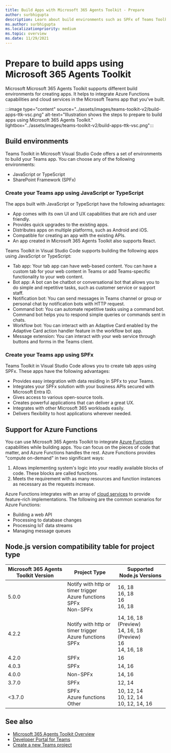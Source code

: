 ```yaml
---
title: Build Apps with Microsoft 365 Agents Toolkit - Prepare
author: surbhigupta
description: Learn about build environments such as SPFx of Teams Toolkit in Visual Studio Code. Toolkit integrates Azure Functions capabilities for building apps.
ms.author: surbhigupta
ms.localizationpriority: medium
ms.topic: overview
ms.date: 11/29/2021
---
```


# Prepare to build apps using Microsoft 365 Agents Toolkit

Microsoft Microsoft 365 Agents Toolkit supports different build environments for creating apps. It helps to integrate Azure Functions capabilities and cloud services in the Microsoft Teams app that you've built.

:::image type="content" source="../assets/images/teams-toolkit-v2/build-apps-ttk-vsc.png" alt-text="Illustration shows the steps to prepare to build apps using Microsoft 365 Agents Toolkit." lightbox="../assets/images/teams-toolkit-v2/build-apps-ttk-vsc.png":::

## Build environments

Teams Toolkit in Microsoft Visual Studio Code offers a set of environments to build your Teams app. You can choose any of the following environments:

* JavaScript or TypeScript
* SharePoint Framework (SPFx)

### Create your Teams app using JavaScript or TypeScript

The apps built with JavaScript or TypeScript have the following advantages:

* App comes with its own UI and UX capabilities that are rich and user friendly.
* Provides quick upgrades to the existing apps.
* Distributes apps on multiple platforms, such as Android and iOS.
* Compatible for creating an app with the existing APIs.
* An app created in Microsoft 365 Agents Toolkit also supports React.

Teams Toolkit in Visual Studio Code supports building the following apps using JavaScript or TypeScript:

* Tab app: Your tab app can have web-based content. You can have a custom tab for your web content in Teams or add Teams-specific functionality to your web content.
* Bot app: A bot can be chatbot or conversational bot that allows you to do simple and repetitive tasks, such as customer service or support staff.
* Notification bot: You can send messages in Teams channel or group or personal chat by notification bots with HTTP request.
* Command bot: You can automate repetitive tasks using a command bot. Command bot helps you to respond simple queries or commands sent in chats.
* Workflow bot: You can interact with an Adaptive Card enabled by the Adaptive Card action handler feature in the workflow bot app.
* Message extension: You can interact with your web service through buttons and forms in the Teams client.

### Create your Teams app using SPFx

Teams Toolkit in Visual Studio Code allows you to create tab apps using SPFx. These apps have the following advantages:

* Provides easy integration with data residing in SPFx to your Teams.
* Integrates your SPFx solution with your business APIs secured with Microsoft Entra ID.
* Gives access to various open-source tools.
* Creates powerful applications that can deliver a great UX.
* Integrates with other Microsoft 365 workloads easily.
* Delivers flexibility to host applications wherever needed.

## Support for Azure Functions

You can use Microsoft 365 Agents Toolkit to integrate [Azure Functions](/azure/azure-functions/functions-overview) capabilities while building apps. You can focus on the pieces of code that matter, and Azure Functions handles the rest.
Azure Functions provides "compute on-demand" in two significant ways:

1. Allows implementing system's logic into your readily available blocks of code. These blocks are called functions.
1. Meets the requirement with as many resources and function instances as necessary as the requests increase.

Azure Functions integrates with an array of [cloud services](add-resource.md) to provide feature-rich implementations. The following are the common scenarios for Azure Functions:

* Building a web API
* Processing to database changes
* Processing IoT data streams
* Managing message queues

## Node.js version compatibility table for project type

|Microsoft 365 Agents Toolkit Version | Project Type | Supported Node.js Versions  |
|---|---|---|
| 5.0.0 | Notify with http or timer trigger <br> Azure functions <br> SPFx <br> Non-SPFx | 16, 18 <br> 16, 18 <br> 16 <br> 16, 18 |
| 4.2.2 | Notify with http or timer trigger <br> Azure functions <br> SPFx | 14, 16, 18 (Preview) <br> 14, 16, 18 (Preview) <br> 16 <br> 14, 16, 18 |
| 4.2.0 | SPFx | 16 |
| 4.0.3 | SPFx | 14, 16 |
| 4.0.0 | Non-SPFx | 14, 16 |
| 3.7.0 | SPFx | 12, 14 |
| <3.7.0 | SPFx <br> Azure functions <br> Other | 10, 12, 14 <br> 10, 12, 14 <br> 10, 12, 14, 16 |

## See also

* [Microsoft 365 Agents Toolkit Overview](~/toolkit/teams-toolkit-fundamentals.md)
* [Developer Portal for Teams](../concepts/build-and-test/teams-developer-portal.md)
* [Create a new Teams project](create-new-project.md)
